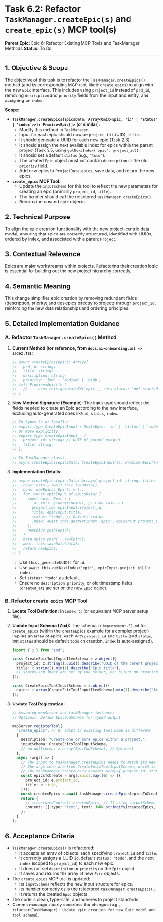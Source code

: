 # Task 6.2: Refactor `TaskManager.createEpic(s)` and `create_epic(s)` MCP tool(s)

**Parent Epic:** Epic 6: Refactor Existing MCP Tools and TaskManager Methods
**Status:** To Do

---

## 1. Objective & Scope

The objective of this task is to refactor the `TaskManager.createEpics()` method (and its corresponding MCP tool, likely `create_epics`) to align with the new `Epic` interface. This includes using `project_id` instead of `prd_id`, removing `description` and `priority` fields from the input and entity, and assigning an `index`.

**Scope:**

- **`TaskManager.createEpics(epicsData: Array<Omit<Epic, 'id' | 'status' | 'index'>>): Promise<Epic[]>` (or similar):**
  - Modify this method in `TaskManager`.
  - Input for each epic should now be `project_id` (UUID), `title`.
  - It should generate a UUID for each new epic (Task 2.3).
  - It should assign the next available index for epics within the parent project (Task 3.5, using `getNextIndex('epic', project_id)`).
  - It should set a default `status` (e.g., `"todo"`).
  - The created `Epic` object must not contain `description` or the old `priority` field.
  - Add new epics to `ProjectData.epics`, save data, and return the new epics.
- **`create_epics` MCP Tool:**
  - Update the `inputSchema` for this tool to reflect the new parameters for creating an epic (primarily `project_id`, `title`).
  - The handler should call the refactored `taskManager.createEpics()`.
  - Returns the created `Epic` objects.

## 2. Technical Purpose

To align the epic creation functionality with the new project-centric data model, ensuring that epics are correctly structured, identified with UUIDs, ordered by index, and associated with a parent `Project`.

## 3. Contextual Relevance

Epics are major workstreams within projects. Refactoring their creation logic is essential for building out the new project hierarchy correctly.

## 4. Semantic Meaning

This change simplifies epic creation by removing redundant fields (description, priority) and ties epics directly to projects through `project_id`, reinforcing the new data relationships and ordering principles.

## 5. Detailed Implementation Guidance

### A. Refactor `TaskManager.createEpics()` Method

1.  **Current Method (for reference, from `docs/ai-onboarding.xml -> index.ts`):**

    ```typescript
    // async createEpics(epics: Array<{
    //   prd_id: string;
    //   title: string;
    //   description: string;
    //   priority: 'low' | 'medium' | 'high';
    // }>): Promise<Epic[]> {
    //   // ... uses this.generateId('epic'), sets status: 'not_started', created_at ...
    // }
    ```

2.  **New Method Signature (Example):**
    The input type should reflect the fields needed to create an Epic according to the new interface, excluding auto-generated ones like `id`, `status`, `index`.

    ```typescript
    // In types.ts or locally:
    // export type CreateEpicInput = Omit<Epic, 'id' | 'status' | 'index'>;
    // Or more explicitly:
    // export type CreateEpicInput = {
    //   project_id: string; // UUID of parent project
    //   title: string;
    // };

    // In TaskManager class:
    // async createEpics(epicsData: CreateEpicInput[]): Promise<Epic[]> {
    ```

3.  **Implementation Details:**
    ```typescript
    // async createEpics(epicsData: Array<{ project_id: string; title: string }>): Promise<Epic[]> {
    //   const data = await this.loadData();
    //   const newEpics: Epic[] = [];
    //   for (const epicInput of epicsData) {
    //     const epic: Epic = {
    //       id: this._generateUUID(), // From Task 2.3
    //       project_id: epicInput.project_id,
    //       title: epicInput.title,
    //       status: "todo", // Default status
    //       index: await this.getNextIndex('epic', epicInput.project_id), // From Task 3.5
    //     };
    //     newEpics.push(epic);
    //   }
    //   data.epics.push(...newEpics);
    //   await this.saveData(data);
    //   return newEpics;
    // }
    ```
    - Use `this._generateUUID()` for `id`.
    - Use `await this.getNextIndex('epic', epicInput.project_id)` for `index`.
    - Set `status: "todo"` as default.
    - Ensure no `description`, `priority`, or old timestamp fields (`created_at`) are set on the new `Epic` object.

### B. Refactor `create_epics` MCP Tool

1.  **Locate Tool Definition:** In `index.ts` (or equivalent MCP server setup file).

2.  **Update Input Schema (Zod):**
    The schema in `improvement-02.md` for `create_epics` (within the `createEpics` example for a complex project) implies an array of epics, each with `project_id` and `title` (and `status`, but `status` should be default `todo` on creation, `index` is auto-assigned).

    ```typescript
    import { z } from "zod";

    const CreateEpicToolInputItemSchema = z.object({
      project_id: z.string().uuid().describe("UUID of the parent project"),
      title: z.string().min(1).describe("Epic title"),
      // status and index are set by the server, not client on creation
    });

    const CreateEpicsToolInputSchema = z.object({
      epics: z.array(CreateEpicToolInputItemSchema).min(1).describe("Array of epics to create"),
    });
    ```

3.  **Update Tool Registration:**

    ```typescript
    // Assuming mcpServer and taskManager instances
    // Optional: Define EpicZodSchema for typed output

    mcpServer.registerTool(
      "create_epics", // Or adapt if existing tool name is different
      {
        description: "Create one or more epics within a project.",
        inputSchema: CreateEpicsToolInputSchema,
        // outputSchema: z.array(EpicZodSchema), // Optional
      },
      async (args) => {
        // The input to taskManager.createEpics needs to match its new signature
        // The args here are from CreateEpicsToolInputSchema, which is { epics: [...] }
        // The taskManager.createEpics expects Array<{ project_id: string; title: string }>
        const epicsToCreate = args.epics.map((e) => ({
          project_id: e.project_id,
          title: e.title,
        }));
        const createdEpics = await taskManager.createEpics(epicsToCreate);
        return {
          // structuredContent: createdEpics, // If using outputSchema
          content: [{ type: "text", text: JSON.stringify(createdEpics, null, 2) }],
        };
      }
    );
    ```

## 6. Acceptance Criteria

- `TaskManager.createEpics()` is refactored:
  - It accepts an array of objects, each specifying `project_id` and `title`.
  - It correctly assigns a UUID `id`, default `status: "todo"`, and the next `index` (scoped to `project_id`) to each new epic.
  - It does not set `description` or `priority` on the `Epic` object.
  - It saves and returns the array of new `Epic` objects.
- The `create_epics` MCP tool is updated:
  - Its `inputSchema` reflects the new input structure for epics.
  - Its handler correctly calls the refactored `taskManager.createEpics()`.
  - It returns the created `Epic` objects.
- The code is clean, type-safe, and adheres to project standards.
- Commit message clearly describes the changes (e.g., `refactor(TaskManager): Update epic creation for new Epic model and tool schema`).

